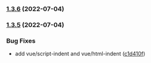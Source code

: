 ### [1.3.6](https://github.com/marekvospel/eslint-config/compare/1.3.5...1.3.6) (2022-07-04)

### [1.3.5](https://github.com/marekvospel/eslint-config/compare/1.3.4...1.3.5) (2022-07-04)


### Bug Fixes

* add vue/script-indent and vue/html-indent ([c1d410f](https://github.com/marekvospel/eslint-config/commit/c1d410f138fd62bb12e89df24d42a33985e785ea))
